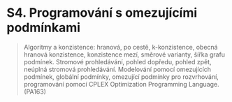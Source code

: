 # S4. Programování s omezujícími podmínkami

> Algoritmy a konzistence: hranová, po cestě, k-konzistence, obecná hranová konzistence, konzistence mezí, směrové varianty, šířka grafu podmínek. Stromové prohledávání, pohled dopředu, pohled zpět, neúplná stromová prohledávání. Modelování pomocí omezujících podmínek, globální podmínky, omezující podmínky pro rozvrhování, programování pomocí CPLEX Optimization Programming Language. (PA163)